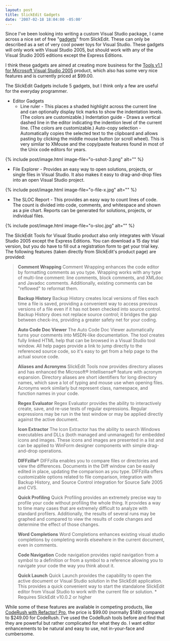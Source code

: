 ```yaml
---
layout: post
title: SlickEdit Gadgets
date: '2007-02-18 18:04:00 -05:00'
---
```


Since I've been looking into writing a custom Visual Studio package, I came across a nice set of free "[gadgets](http://www.slickedit.com/content/view/441)" from SlickEdit. These can only be described as a set of very cool power toys for Visual Studio. These gadgets will only work with Visual Studio 2005, but should work with any of the Visual Studio 2005 editions except the Express Editions.

I think these gadgets are aimed at creating more business for the [Tools v1.1 for Microsoft Visual Studio 2005](http://www.slickedit.com/content/view/385/234/) product, which also has some very nice features and is currently priced at $99.00.

The SlickEdit Gadgets include 5 gadgets, but I think only a few are useful for the everyday programmer. 

*   Editor Gadgets  
    *   Line ruler - This places a shaded highlight across the current line and can optionally display tick marks to show the indentation levels. (The colors are customizable.)  Indentation guide - Draws a vertical dashed line in the editor indicating the indention level of the current line. (The colors are customizable.)  Auto-copy selection - Automatically copies the selected text to the clipboard and allows pasting by clicking the middle mouse button (or scroll wheel). This is very similar to XMouse and the copy/paste features found in most of the Unix code editors for years. 

{% include post/image.html image-file="o-sshot-3.png" alt="" %} 

*   File Explorer - Provides an easy way to open solutions, projects, or single files in Visual Studio. It also makes it easy to drag-and-drop files into an open Visual Studio project. 

{% include post/image.html image-file="o-file-x.jpg" alt="" %} 

*   The SLOC Report - This provides an easy way to count lines of code. The count is divided into code, comments, and whitespace and shown as a pie chart. Reports can be generated for solutions, projects, or individual files. 

{% include post/image.html image-file="o-sloc.jpg" alt="" %} 

The SlickEdit Tools for Visual Studio product also only integrates with Visual Studio 2005 except the Express Editions. You can download a 15 day trial version, but you do have to fill out a registration form to get your trial key. The following features (taken directly from SlickEdit's product page) are provided:

> **Comment Wrapping** Comment Wrapping enhances the code editor by formatting comments as you type. Wrapping works with any type of multi-line comment: line comments, block comments, and XMLdoc and Javadoc comments. Additionally, existing comments can be "reflowed" to reformat them.
> 
> **Backup History** Backup History creates local versions of files each time a file is saved, providing a convenient way to access previous versions of a file even if it has not been checked into source control. Backup History does not replace source control; it bridges the gap between check-ins, providing a greater safety net for your coding.
> 
> **Auto Code Doc Viewer** The Auto Code Doc Viewer automatically turns your comments into MSDN-like documentation. The tool creates fully linked HTML help that can be browsed in a Visual Studio tool window. All help pages provide a link to jump directly to the referenced source code, so it's easy to get from a help page to the actual source code.
> 
> **Aliases and Acronyms** SlickEdit Tools now provides directory aliases and has enhanced the Microsoft&reg; Intellisense&reg; feature with acronym expansion. Directory aliases are short identifiers for long directory names, which save a lot of typing and mouse use when opening files. Acronyms work similarly but represent class, namespace, and function names in your code.
> 
> **Regex Evaluator** Regex Evaluator provides the ability to interactively create, save, and re-use tests of regular expressions. Regular expressions may be run in the test window or may be applied directly against the active document.
> 
> **Icon Extractor** The Icon Extractor has the ability to search Windows executables and DLLs (both managed and unmanaged) for embedded icons and images. These icons and images are presented in a list and can be applied to WinForm designer components with simple drag-and-drop operations.
> 
> **DIFFzilla&reg;** DIFFzilla enables you to compare files or directories and view the differences. Documents in the Diff window can be easily edited in place, updating the comparison as you type. DIFFzilla offers customizable options related to file comparison, integration with Backup History, and Source Control integration for Source Safe 2005 and CVS.
> 
> **Quick Profiling** Quick Profiling provides an extremely precise way to profile your code without profiling the whole thing. It provides a way to time many cases that are extremely difficult to analyze with standard profilers. Additionally, the results of several runs may be graphed and compared to view the results of code changes and determine the effect of those changes.
> 
> **Word Completions** Word Completions enhances existing visual studio completions by completing words elsewhere in the current document, even in comments.
> 
> **Code Navigation** Code navigation provides rapid navigation from a symbol to a definition or from a symbol to a reference allowing you to navigate your code the way you think about it.
> 
> **Quick Launch** Quick Launch provides the capability to open the active document or Visual Studio solution in the SlickEdit application. This provides a quick convenient way to start the standalone SlickEdit editor from Visual Studio to work with the current file or solution. * Requires SlickEdit v10.0.2 or higher

While some of these features are available in competing products, like [CodeRush with Refactor! Pro](http://www.devexpress.com/Products/NET/IDETools/CodeRush/), the price is $99.00 (normally $149) compared to $249.00 for CodeRush. I've used the CodeRush tools before and find that they are powerful but rather complicated for what they do. I want editor enhancements to be natural and easy to use, not in-your-face and cumbersome.
